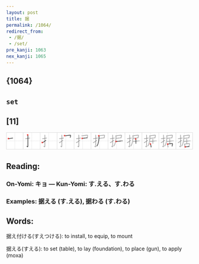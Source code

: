 ```yaml
---
layout: post
title: 据
permalink: /1064/
redirect_from:
 - /据/
 - /set/
pre_kanji: 1063
nex_kanji: 1065
---
```


## {1064}

## `set`

## [11]

<div class="stroke"><img src="../images/E68DAE.png" /></div>

## Reading:

### On-Yomi: キョ &mdash; Kun-Yomi: す.える、す.わる

### Examples: 据える (す.える), 据わる (す.わる)

## Words:

据え付ける(すえつける): to install, to equip, to mount

据える(すえる): to set (table), to lay (foundation), to place (gun), to apply (moxa)
